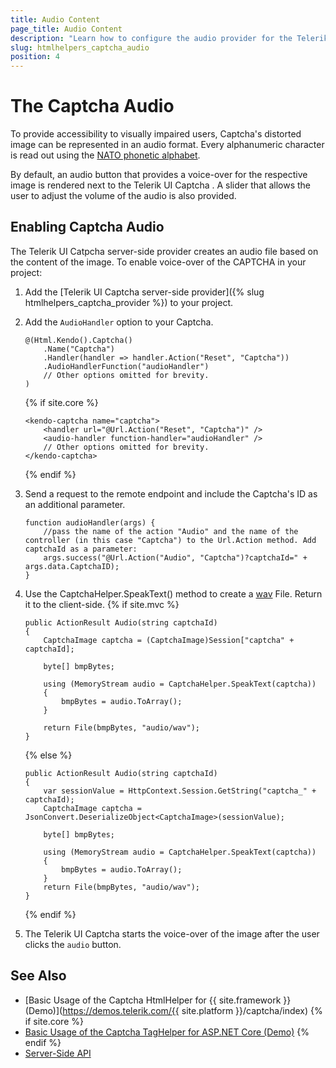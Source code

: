 ```yaml
---
title: Audio Content
page_title: Audio Content
description: "Learn how to configure the audio provider for the Telerik UI Captcha component for {{ site.framework }}."
slug: htmlhelpers_captcha_audio
position: 4
---
```


# The Captcha Audio

To provide accessibility to visually impaired users, Captcha's distorted image can be represented in an audio format. Every alphanumeric character is read out using the [NATO phonetic alphabet](https://en.wikipedia.org/wiki/NATO_phonetic_alphabet).

By default, an audio button that provides a voice-over for the respective image is rendered next to the Telerik UI Captcha . A slider that allows the user to adjust the volume of the audio is also provided.

## Enabling Captcha Audio

The Telerik UI Catpcha server-side provider creates an audio file based on the content of the image. To enable voice-over of the CAPTCHA in your project:

1. Add the [Telerik UI Captcha server-side provider]({% slug htmlhelpers_captcha_provider %}) to your project.

1. Add the `AudioHandler` option to your Captcha.

    ```HtmlHelper
    @(Html.Kendo().Captcha()
        .Name("Captcha")
        .Handler(handler => handler.Action("Reset", "Captcha"))
        .AudioHandlerFunction("audioHandler")
        // Other options omitted for brevity.
    )
    ```
    {% if site.core %}
    ```TagHelper
    <kendo-captcha name="captcha">
        <handler url="@Url.Action("Reset", "Captcha")" />
        <audio-handler function-handler="audioHandler" />
        // Other options omitted for brevity.
    </kendo-captcha>
    ```
    {% endif %}

1. Send a request to the remote endpoint and include the Captcha's ID as an additional parameter.

    ```
    function audioHandler(args) {
        //pass the name of the action "Audio" and the name of the controller (in this case "Captcha") to the Url.Action method. Add captchaId as a parameter:
        args.success("@Url.Action("Audio", "Captcha")?captchaId=" + args.data.CaptchaID);
    }
    ```

1. Use the CaptchaHelper.SpeakText() method to create a [wav](https://docs.fileformat.com/audio/wav/) File. Return it to the client-side.
    {% if site.mvc %}
    ```
    public ActionResult Audio(string captchaId)
    {
        CaptchaImage captcha = (CaptchaImage)Session["captcha" + captchaId];

        byte[] bmpBytes;
        
        using (MemoryStream audio = CaptchaHelper.SpeakText(captcha))
        {
            bmpBytes = audio.ToArray();
        }

        return File(bmpBytes, "audio/wav");
    }
    ```
    {% else %}
    ```
    public ActionResult Audio(string captchaId)
    {
        var sessionValue = HttpContext.Session.GetString("captcha_" + captchaId);
        CaptchaImage captcha = JsonConvert.DeserializeObject<CaptchaImage>(sessionValue);

        byte[] bmpBytes;

        using (MemoryStream audio = CaptchaHelper.SpeakText(captcha))
        {
            bmpBytes = audio.ToArray();
        }
        return File(bmpBytes, "audio/wav");
    }
    ```
    {% endif %}

1. The Telerik UI Captcha starts the voice-over of the image after the user clicks the `audio` button.

## See Also

* [Basic Usage of the Captcha HtmlHelper for {{ site.framework }} (Demo)](https://demos.telerik.com/{{ site.platform }}/captcha/index)
{% if site.core %}
* [Basic Usage of the Captcha TagHelper for ASP.NET Core (Demo)](https://demos.telerik.com/aspnet-core/captcha/tag-helper)
{% endif %}
* [Server-Side API](/api/captcha)

